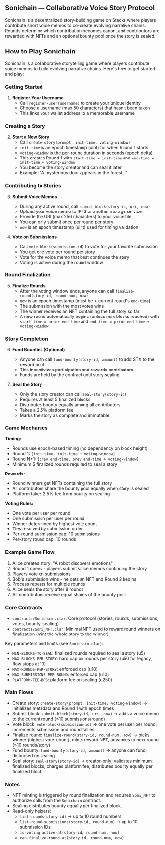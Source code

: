 ## Sonichain — Collaborative Voice Story Protocol

Sonichain is a decentralized story-building game on Stacks where players contribute short voice memos to co-create evolving narrative chains. Rounds determine which contribution becomes canon, and contributors are rewarded with NFTs and an optional bounty pool once the story is sealed.

## How to Play Sonichain

Sonichain is a collaborative storytelling game where players contribute voice memos to build evolving narrative chains. Here's how to get started and play:

### Getting Started

1. **Register Your Username**
   - Call `register-user(username)` to create your unique identity
   - Choose a username (max 50 characters) that hasn't been taken
   - This links your wallet address to a memorable username

### Creating a Story

2. **Start a New Story**
   - Call `create-story(prompt, init-time, voting-window)`
   - `init-time` is an epoch timestamp (uint) for when Round 1 starts
   - `voting-window` is the per-round duration in seconds (epoch delta)
   - This creates Round 1 with `start-time = init-time` and `end-time = init-time + voting-window`
   - You become the story creator and can seal it later
   - Example: "A mysterious door appears in the forest..."

### Contributing to Stories

3. **Submit Voice Memos**
   - During any active round, call `submit-block(story-id, uri, now)`
   - Upload your voice memo to IPFS or another storage service
   - Provide the URI (max 256 characters) to your voice file
   - You can only submit once per round per story
   - `now` is an epoch timestamp (uint) used for timing validation

4. **Vote on Submissions**
   - Call `vote-block(submission-id)` to vote for your favorite submission
   - You get one vote per round per story
   - Vote for the voice memo that best continues the story
   - Voting is active during the round window

### Round Finalization

5. **Finalize Rounds**
   - After the voting window ends, anyone can call `finalize-round(story-id, round-num, now)`
   - `now` is an epoch timestamp (must be > current round's `end-time`)
   - The submission with the most votes wins
   - The winner receives an NFT containing the full story so far
   - A new round automatically begins (unless max blocks reached) with
     `start-time = prior end-time` and `end-time = prior end-time + voting-window`

### Story Completion

6. **Fund Bounties (Optional)**
   - Anyone can call `fund-bounty(story-id, amount)` to add STX to the reward pool
   - This incentivizes participation and rewards contributors
   - Funds are held by the contract until story sealing

7. **Seal the Story**
   - Only the story creator can call `seal-story(story-id)`
   - Requires at least 5 finalized blocks
   - Distributes bounty equally among all contributors
   - Takes a 2.5% platform fee
   - Marks the story as complete and immutable

### Game Mechanics

**Timing:**
- Rounds use epoch-based timing (no dependency on block height)
- Round 1: `[init-time, init-time + voting-window]`
- Round N+1: `[prev end-time, prev end-time + voting-window]`
- Minimum 5 finalized rounds required to seal a story

**Rewards:**
- Round winners get NFTs containing the full story
- All contributors share the bounty pool equally when story is sealed
- Platform takes 2.5% fee from bounty on sealing

**Voting Rules:**
- One vote per user per round
- One submission per user per round
- Winner determined by highest vote count
- Ties resolved by submission order
 - Per-round submission cap: 10 submissions
 - Per-story round cap: 10 rounds

### Example Game Flow

1. Alice creates story: "A robot discovers emotions"
2. Round 1 opens - players submit voice memos continuing the story
3. Players vote on submissions
4. Bob's submission wins - he gets an NFT and Round 2 begins
5. Process repeats for multiple rounds
6. Alice seals the story after 8 rounds
7. All contributors receive equal shares of the bounty pool

### Core Contracts
- `contracts/Sonichain.clar`: Core protocol (stories, rounds, submissions, votes, bounty, sealing)
- `contracts/Soni_NFT.clar`: Minimal NFT used to reward round winners on finalization (mint the whole story to the winner)

Key parameters and limits (see `Sonichain.clar`):
- `MIN-BLOCKS-TO-SEAL`: finalized rounds required to seal a story (u5)
- `MAX-BLOCKS-PER-STORY`: hard cap on rounds per story (u50 for legacy, flow stops at 10)
- `MAX-ROUNDS-PER-STORY`: enforced cap (u10)
- `MAX-SUBMISSIONS-PER-ROUND`: enforced cap (u10)
- `PLATFORM-FEE-BPS`: platform fee on sealing (u250)

### Main Flows
- Create story: `create-story(prompt, init-time, voting-window)` → initializes metadata and Round 1 with epoch times
- Submit block: `submit-block(story-id, uri, now)` → adds a voice memo to the current round (≤10 submissions/round)
- Vote block: `vote-block(submission-id)` → one vote per user per round; increments submission and round tallies
- Finalize round: `finalize-round(story-id, round-num, now)` → picks winner (highest vote-count), mints reward NFT, advances to next round (≤10 rounds/story)
- Fund bounty: `fund-bounty(story-id, amount)` → anyone can fund; disbursed on sealing
- Seal story: `seal-story(story-id)` → creator-only; validates minimum finalized blocks, charges platform fee, distributes bounty equally per finalized block



### Notes
- NFT minting is triggered by round finalization and requires `Soni_NFT` to authorize calls from the `Sonichain` contract.
- Sealing distributes bounty equally per finalized block.
- Read-only helpers:
  - `list-rounds(story-id)` → up to 10 round numbers
  - `list-round-submissions(story-id, round-num)` → up to 10 submission IDs
  - `is-voting-active-at(story-id, round-num, now)`
  - `can-finalize-round-at(story-id, round-num, now)`

